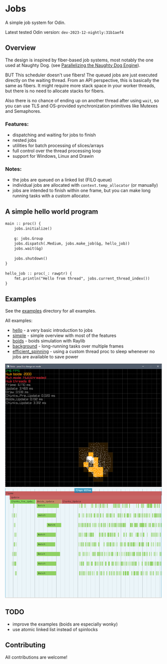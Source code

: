 # Jobs
A simple job system for Odin.

Latest tested Odin version: `dev-2023-12-nightly:31b1aef4`

## Overview

The design is inspired by fiber-based job systems, most notably the one used at Naughty Dog.
(see [Parallelizing the Naughty Dog Engine](https://www.gdcvault.com/play/1022186/Parallelizing-the-Naughty-Dog-Engine)).

BUT This scheduler doesn't use fibers! The queued jobs are just executed directly on the waiting thread.
From an API perspective, this is basically the same as fibers.
It might require more stack space in your worker threads, but there is no need to allocate stacks for fibers.

Also there is no chance of ending up on another thread after using `wait`, so you can use TLS
and OS-provided synchronization primitives like Mutexes and Semaphores.

### Features:
- dispatching and waiting for jobs to finish
- nested jobs
- utilities for batch processing of slices/arrays
- full control over the thread processing loop
- support for Windows, Linux and Drawin

### Notes:
- the jobs are queued on a linked list (FILO queue)
- individual jobs are allocated with `context.temp_allocator` (or manually)
- jobs are intended to finish within one frame, but you can make long running tasks with a custom allocator.

## A simple hello world program
```odin
main :: proc() {
    jobs.initialize()

    g: jobs.Group
    jobs.dispatch(.Medium, jobs.make_job(&g, hello_job))
    jobs.wait(&g)

    jobs.shutdown()
}

hello_job :: proc(_: rawptr) {
    fmt.println("Hello from thread", jobs.current_thread_index())
}

```

## Examples
See the [examples](examples/) directory for all examples.

All examples:
- [hello](examples/hello/hello.odin) - a very basic introduction to jobs
- [simple](examples/simple/simple.odin) - simple overview with most of the features
- [boids](examples/boids/boids.odin) - boids simulation with Raylib
- [background](examples/background/background.odin) - long-running tasks over multiple frames
- [efficient_spinning](examples/efficient_spinning/efficient_spinning.odin) - using a custom thread proc to sleep whenever no jobs are available to save power

![boids](misc/boids.png)
![boids](misc/boids_spall.png)

## TODO
- improve the examples (boids are especially wonky)
- use atomic linked list instead of spinlocks

## Contributing
All contributions are welcome!
